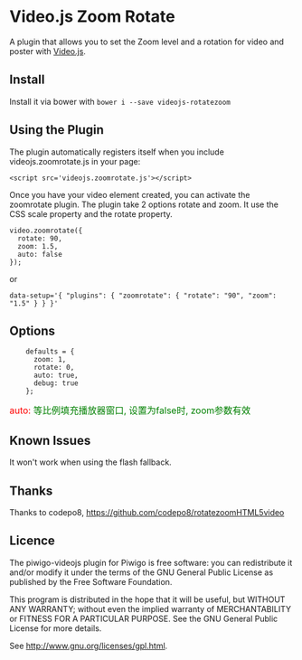 Video.js Zoom Rotate
=======================
A plugin that allows you to set the Zoom level and a rotation for video and poster with [Video.js](https://github.com/videojs/video.js/).

Install
----------------
Install it via bower with `bower i --save videojs-rotatezoom`


Using the Plugin
----------------
The plugin automatically registers itself when you include videojs.zoomrotate.js in your page:

    <script src='videojs.zoomrotate.js'></script>

Once you have your video element created, you can activate the zoomrotate plugin.
The plugin take 2 options rotate and zoom.
It use the CSS scale property and the rotate property.

    video.zoomrotate({
      rotate: 90,
      zoom: 1.5,
	  auto: false
    });

or

    data-setup='{ "plugins": { "zoomrotate": { "rotate": "90", "zoom": "1.5" } } }'

Options
-------

```text
    defaults = {
      zoom: 1,
      rotate: 0,
	  auto: true,
      debug: true
    };
```
<font size="3" color="red">auto: </font><font size="3" color="green">等比例填充播放器窗口, 设置为false时, zoom参数有效</font>

Known Issues
------------
It won't work when using the flash fallback.

Thanks
------------
Thanks to codepo8, https://github.com/codepo8/rotatezoomHTML5video

Licence
-------
The piwigo-videojs plugin for Piwigo is free software:  you can redistribute it
and/or  modify  it under  the  terms  of the  GNU  General  Public License  as
published by the Free Software Foundation.

This program  is distributed in the hope  that it will be  useful, but WITHOUT
ANY WARRANTY; without even the  implied warranty of MERCHANTABILITY or FITNESS
FOR A PARTICULAR PURPOSE. See the GNU General Public License for more details.

See <http://www.gnu.org/licenses/gpl.html>.


